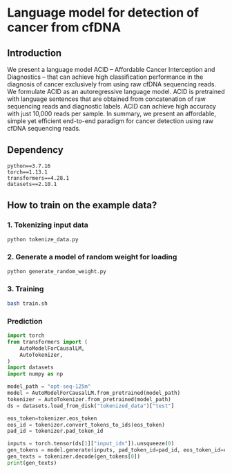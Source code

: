 # Language model for detection of cancer from cfDNA

## Introduction
We present a language model ACID – Affordable Cancer Interception and Diagnostics – that can achieve high classification performance in the diagnosis of cancer exclusively from using raw cfDNA sequencing reads. We formulate ACID as an autoregressive language model. ACID is pretrained with language sentences that are obtained from concatenation of raw sequencing reads and diagnostic labels. ACID can achieve high accuracy with just 10,000 reads per sample. In summary, we present an affordable, simple yet efficient end-to-end paradigm for cancer detection using raw cfDNA sequencing reads.


## Dependency
```
python==3.7.16
torch==1.13.1
transformers==4.28.1
datasets==2.10.1
```

## How to train on the example data?
### 1. Tokenizing input data
```python
python tokenize_data.py
```

### 2. Generate a model of random weight for loading
```python
python generate_random_weight.py
```
### 3. Training
```bash
bash train.sh
```

### Prediction

```python
import torch
from transformers import (
    AutoModelForCausalLM,
    AutoTokenizer,
)
import datasets
import numpy as np

model_path = "opt-seq-125m"
model = AutoModelForCausalLM.from_pretrained(model_path)
tokenizer = AutoTokenizer.from_pretrained(model_path)
ds = datasets.load_from_disk("tokenized_data")["test"]

eos_token=tokenizer.eos_token
eos_id = tokenizer.convert_tokens_to_ids(eos_token)
pad_id = tokenizer.pad_token_id

inputs = torch.tensor(ds[1]["input_ids"]).unsqueeze(0)
gen_tokens = model.generate(inputs, pad_token_id=pad_id, eos_token_id=eos_id, do_sample=False, max_new_tokens=30).cpu()
gen_texts = tokenizer.decode(gen_tokens[0])
print(gen_texts)
```
